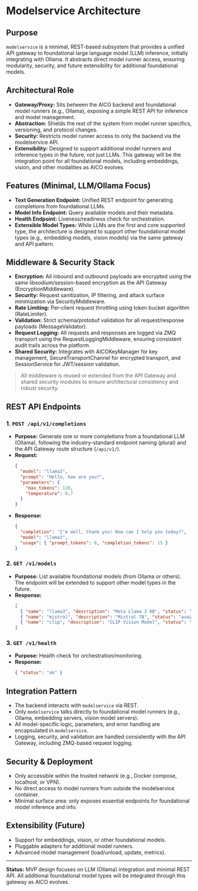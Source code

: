 # Modelservice Architecture

## Purpose
`modelservice` is a minimal, REST-based subsystem that provides a unified API gateway to foundational large language model (LLM) inference, initially integrating with Ollama. It abstracts direct model runner access, ensuring modularity, security, and future extensibility for additional foundational models.

## Architectural Role
- **Gateway/Proxy:** Sits between the AICO backend and foundational model runners (e.g., Ollama), exposing a simple REST API for inference and model management.
- **Abstraction:** Shields the rest of the system from model runner specifics, versioning, and protocol changes.
- **Security:** Restricts model runner access to only the backend via the modelservice API.
- **Extensibility:** Designed to support additional model runners and inference types in the future, not just LLMs. This gateway will be the integration point for all foundational models, including embeddings, vision, and other modalities as AICO evolves.

## Features (Minimal, LLM/Ollama Focus)
- **Text Generation Endpoint:** Unified REST endpoint for generating completions from foundational LLMs.
- **Model Info Endpoint:** Query available models and their metadata.
- **Health Endpoint:** Liveness/readiness check for orchestration.
- **Extensible Model Types:** While LLMs are the first and core supported type, the architecture is designed to support other foundational model types (e.g., embedding models, vision models) via the same gateway and API pattern.

## Middleware & Security Stack
- **Encryption:** All inbound and outbound payloads are encrypted using the same libsodium/session-based encryption as the API Gateway (EncryptionMiddleware).
- **Security:** Request sanitization, IP filtering, and attack surface minimization via SecurityMiddleware.
- **Rate Limiting:** Per-client request throttling using token bucket algorithm (RateLimiter).
- **Validation:** Strict schema/protobuf validation for all request/response payloads (MessageValidator).
- **Request Logging:** All requests and responses are logged via ZMQ transport using the RequestLoggingMiddleware, ensuring consistent audit trails across the platform.
- **Shared Security:** Integrates with AICOKeyManager for key management, SecureTransportChannel for encrypted transport, and SessionService for JWT/session validation.

> All middleware is reused or extended from the API Gateway and shared security modules to ensure architectural consistency and robust security.

## REST API Endpoints

### 1. `POST /api/v1/completions`
- **Purpose:** Generate one or more completions from a foundational LLM (Ollama), following the industry-standard endpoint naming (plural) and the API Gateway route structure (`/api/v1/`).
- **Request:**
  ```json
  {
    "model": "llama3",
    "prompt": "Hello, how are you?",
    "parameters": {
      "max_tokens": 128,
      "temperature": 0.7
    }
  }
  ```
- **Response:**
  ```json
  {
    "completion": "I'm well, thank you! How can I help you today?",
    "model": "llama3",
    "usage": { "prompt_tokens": 6, "completion_tokens": 15 }
  }
  ```

### 2. `GET /v1/models`
- **Purpose:** List available foundational models (from Ollama or others). The endpoint will be extended to support other model types in the future.
- **Response:**
  ```json
  [
    { "name": "llama3", "description": "Meta Llama 3 8B", "status": "loaded", "type": "llm" },
    { "name": "mistral", "description": "Mistral 7B", "status": "available", "type": "llm" },
    { "name": "clip", "description": "CLIP Vision Model", "status": "available", "type": "vision" }
  ]
  ```

### 3. `GET /v1/health`
- **Purpose:** Health check for orchestration/monitoring.
- **Response:**
  ```json
  { "status": "ok" }
  ```

## Integration Pattern
- The backend interacts with `modelservice` via REST.
- Only `modelservice` talks directly to foundational model runners (e.g., Ollama, embedding servers, vision model servers).
- All model-specific logic, parameters, and error handling are encapsulated in `modelservice`.
- Logging, security, and validation are handled consistently with the API Gateway, including ZMQ-based request logging.

## Security & Deployment
- Only accessible within the trusted network (e.g., Docker compose, localhost, or VPN).
- No direct access to model runners from outside the modelservice container.
- Minimal surface area: only exposes essential endpoints for foundational model inference and info.

## Extensibility (Future)
- Support for embeddings, vision, or other foundational models.
- Pluggable adapters for additional model runners.
- Advanced model management (load/unload, update, metrics).

---

**Status:** MVP design focuses on LLM (Ollama) integration and minimal REST API. All additional foundational model types will be integrated through this gateway as AICO evolves.
